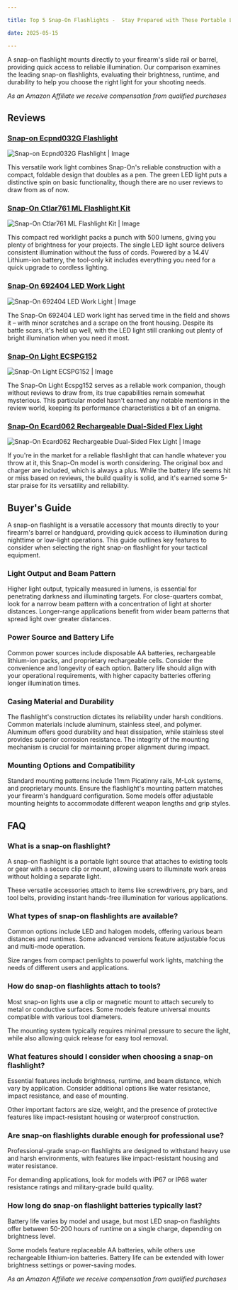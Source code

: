```yaml
---

title: Top 5 Snap-On Flashlights -  Stay Prepared with These Portable Lights

date: 2025-05-15

---
```


A snap-on flashlight mounts directly to your firearm's slide rail or barrel, providing quick access to reliable illumination. Our comparison examines the leading snap-on flashlights, evaluating their brightness, runtime, and durability to help you choose the right light for your shooting needs. 

*As an Amazon Affiliate we receive compensation from qualified purchases*


## Reviews


### [Snap-on Ecpnd032G Flashlight](https://serp.ly/@bar/amazon/Snap+On+Flashlight?utm\_term=snap-on-ecpnd032g-flashlight)

![Snap-on Ecpnd032G Flashlight | Image](https://encrypted-tbn2.gstatic.com/shopping?q=tbn:ANd9GcRJE8oOarawTaz7gc\_pezNeUhxz\_Ud9W5-mwBNrQmqUgjTyfrdCrVfLucAl0fTfuL3rSNkihbs8RUNcBxyTVYj687G2wvhzhg&usqp=CAY)

This versatile work light combines Snap-On's reliable construction with a compact, foldable design that doubles as a pen. The green LED light puts a distinctive spin on basic functionality, though there are no user reviews to draw from as of now. 


### [Snap-On Ctlar761 ML Flashlight Kit](https://serp.ly/@bar/amazon/Snap+On+Flashlight?utm\_term=snap-on-ctlar761-ml-flashlight-kit)

![Snap-On Ctlar761 ML Flashlight Kit | Image](https://encrypted-tbn2.gstatic.com/shopping?q=tbn:ANd9GcTHWuTKxMDqf6UhYwBAzw\_Wrg8a6vUh1scUy1u3adZ\_FYN6Few5hIL0kmJDg--7dgsAXWobRU6lEzxKaAxnDw2SGidvp6DE&usqp=CAY)

This compact red worklight packs a punch with 500 lumens, giving you plenty of brightness for your projects. The single LED light source delivers consistent illumination without the fuss of cords. Powered by a 14.4V Lithium-ion battery, the tool-only kit includes everything you need for a quick upgrade to cordless lighting. 


### [Snap-On 692404 LED Work Light](https://serp.ly/@bar/amazon/Snap+On+Flashlight?utm\_term=snap-on-692404-led-work-light)

![Snap-On 692404 LED Work Light | Image](https://encrypted-tbn0.gstatic.com/shopping?q=tbn:ANd9GcQd7LeaSZ\_WxYMunbHxmkonvyC2Am17g7s1llDGhxKFdSqex5bTfc-5EPaYC-Dysql5Q5YtfIbIh2\_3q4NWUIokgUlunb66&usqp=CAY)

The Snap-On 692404 LED work light has served time in the field and shows it – with minor scratches and a scrape on the front housing. Despite its battle scars, it's held up well, with the LED light still cranking out plenty of bright illumination when you need it most. 


### [Snap-On Light ECSPG152](https://serp.ly/@bar/amazon/Snap+On+Flashlight?utm\_term=snap-on-light-ecspg152)

![Snap-On Light ECSPG152 | Image](https://encrypted-tbn3.gstatic.com/shopping?q=tbn:ANd9GcSrOxKQQ9cW82FasnHXnwh0C5bb6cwCQJ\_wAs1ooLX879EKf2hoD7aaj9ImBVJ1oO0EXJcuDoLxph5fDVHWsWY9MRmh4yQfl3k5ZTSSNuArg3UszldsHvwp&usqp=CAY)

The Snap-On Light Ecspg152 serves as a reliable work companion, though without reviews to draw from, its true capabilities remain somewhat mysterious. This particular model hasn't earned any notable mentions in the review world, keeping its performance characteristics a bit of an enigma. 


### [Snap-On Ecard062 Rechargeable Dual-Sided Flex Light](https://serp.ly/@bar/amazon/Snap+On+Flashlight?utm\_term=snap-on-ecard062-rechargeable-dual-sided-flex-light)

![Snap-On Ecard062 Rechargeable Dual-Sided Flex Light | Image](https://encrypted-tbn0.gstatic.com/shopping?q=tbn:ANd9GcTG0m73rq2SHzHwxkYWpSGypSqzTCtYaHLHea661rcwIYLuQG\_\_8yYYJ5hpIv6b-KWyt37J5dFe\_HVF5vUKs3EPCQUbD-iTWg&usqp=CAY)

If you're in the market for a reliable flashlight that can handle whatever you throw at it, this Snap-On model is worth considering. The original box and charger are included, which is always a plus. While the battery life seems hit or miss based on reviews, the build quality is solid, and it's earned some 5-star praise for its versatility and reliability. 


## Buyer's Guide

A snap-on flashlight is a versatile accessory that mounts directly to your firearm's barrel or handguard, providing quick access to illumination during nighttime or low-light operations. This guide outlines key features to consider when selecting the right snap-on flashlight for your tactical equipment. 


### Light Output and Beam Pattern

Higher light output, typically measured in lumens, is essential for penetrating darkness and illuminating targets. For close-quarters combat, look for a narrow beam pattern with a concentration of light at shorter distances. Longer-range applications benefit from wider beam patterns that spread light over greater distances. 


### Power Source and Battery Life

Common power sources include disposable AA batteries, rechargeable lithium-ion packs, and proprietary rechargeable cells. Consider the convenience and longevity of each option. Battery life should align with your operational requirements, with higher capacity batteries offering longer illumination times. 


### Casing Material and Durability

The flashlight's construction dictates its reliability under harsh conditions. Common materials include aluminum, stainless steel, and polymer. Aluminum offers good durability and heat dissipation, while stainless steel provides superior corrosion resistance. The integrity of the mounting mechanism is crucial for maintaining proper alignment during impact. 


### Mounting Options and Compatibility

Standard mounting patterns include 11mm Picatinny rails, M-Lok systems, and proprietary mounts. Ensure the flashlight's mounting pattern matches your firearm's handguard configuration. Some models offer adjustable mounting heights to accommodate different weapon lengths and grip styles. 


## FAQ


### What is a snap-on flashlight?

A snap-on flashlight is a portable light source that attaches to existing tools or gear with a secure clip or mount, allowing users to illuminate work areas without holding a separate light. 

These versatile accessories attach to items like screwdrivers, pry bars, and tool belts, providing instant hands-free illumination for various applications. 


### What types of snap-on flashlights are available?

Common options include LED and halogen models, offering various beam distances and runtimes. Some advanced versions feature adjustable focus and multi-mode operation. 

Size ranges from compact penlights to powerful work lights, matching the needs of different users and applications. 


### How do snap-on flashlights attach to tools?

Most snap-on lights use a clip or magnetic mount to attach securely to metal or conductive surfaces. Some models feature universal mounts compatible with various tool diameters. 

The mounting system typically requires minimal pressure to secure the light, while also allowing quick release for easy tool removal. 


### What features should I consider when choosing a snap-on flashlight?

Essential features include brightness, runtime, and beam distance, which vary by application. Consider additional options like water resistance, impact resistance, and ease of mounting. 

Other important factors are size, weight, and the presence of protective features like impact-resistant housing or waterproof construction. 


### Are snap-on flashlights durable enough for professional use?

Professional-grade snap-on flashlights are designed to withstand heavy use and harsh environments, with features like impact-resistant housing and water resistance. 

For demanding applications, look for models with IP67 or IP68 water resistance ratings and military-grade build quality. 


### How long do snap-on flashlight batteries typically last?

Battery life varies by model and usage, but most LED snap-on flashlights offer between 50-200 hours of runtime on a single charge, depending on brightness level. 

Some models feature replaceable AA batteries, while others use rechargeable lithium-ion batteries. Battery life can be extended with lower brightness settings or power-saving modes. 

*As an Amazon Affiliate we receive compensation from qualified purchases*
